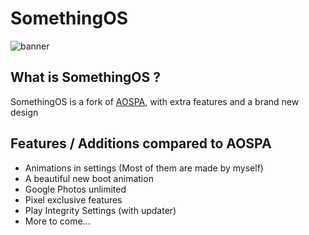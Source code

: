 # SomethingOS

![banner](https://raw.githubusercontent.com/SomethingOS/.github/main/illustrations/14.0/SomethingOS_Urania.png)

## What is SomethingOS ?
SomethingOS is a fork of [AOSPA](https://github.com/aospa), with extra features and a brand new design

## Features / Additions compared to AOSPA
- Animations in settings (Most of them are made by myself)
- A beautiful new boot animation
- Google Photos unlimited
- Pixel exclusive features
- Play Integrity Settings (with updater)
- More to come...
